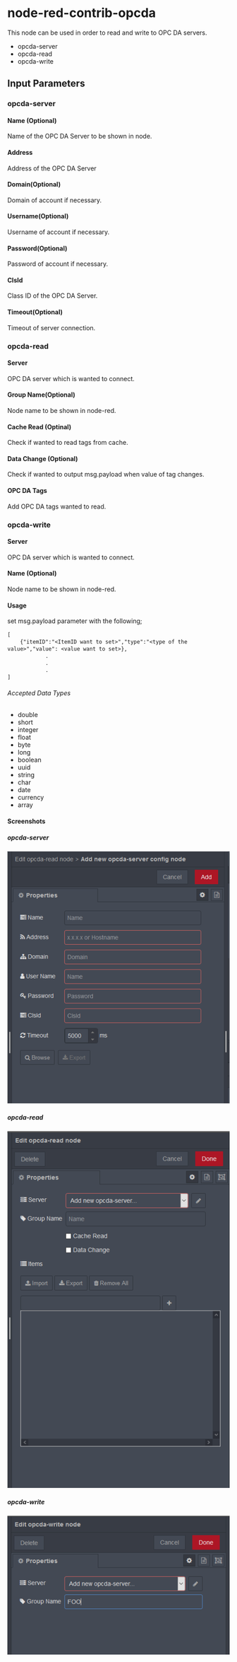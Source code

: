 # node-red-contrib-opcda

This node can be used in order to read and write to OPC DA servers.

- opcda-server
- opcda-read
- opcda-write

## Input Parameters
### opcda-server
#### Name (Optional)
Name of the OPC DA Server to be shown in node.
#### Address
Address of the OPC DA Server
#### Domain(Optional)
Domain of account if necessary.
#### Username(Optional)
Username of account if necessary.
#### Password(Optional)
Password of account if necessary.
#### ClsId
Class ID of the OPC DA Server.
#### Timeout(Optional)
Timeout of server connection.

### opcda-read
#### Server
OPC DA server which is wanted to connect.
#### Group Name(Optional)
Node name to be shown in node-red.
#### Cache Read (Optinal)
Check if wanted to read tags from cache.
#### Data Change (Optional)
Check if wanted to output msg.payload when value of tag changes.
#### OPC DA Tags
Add OPC DA tags wanted to read.

### opcda-write 
#### Server 
OPC DA server which is wanted to connect.
#### Name (Optional)
Node name to be shown in node-red.
#### Usage
set msg.payload parameter with the following;

```
[
    {"itemID":"<ItemID want to set>","type":"<type of the value>","value": <value want to set>},
            .
            .
            .
]
```

###### Accepted Data Types
- double
- short
- integer
- float
- byte
- long
- boolean
- uuid
- string
- char
- date
- currency
- array

#### Screenshots

##### opcda-server
![opcda-server](https://raw.githubusercontent.com/emrebekar/node-red-contrib-opcda/master/images/opcda_server.png)

##### opcda-read
![opcda-read](https://raw.githubusercontent.com/emrebekar/node-red-contrib-opcda/master/images/opcda_read.png)

##### opcda-write
![opcda-write](https://raw.githubusercontent.com/emrebekar/node-red-contrib-opcda/master/images/opcda_write.png)
